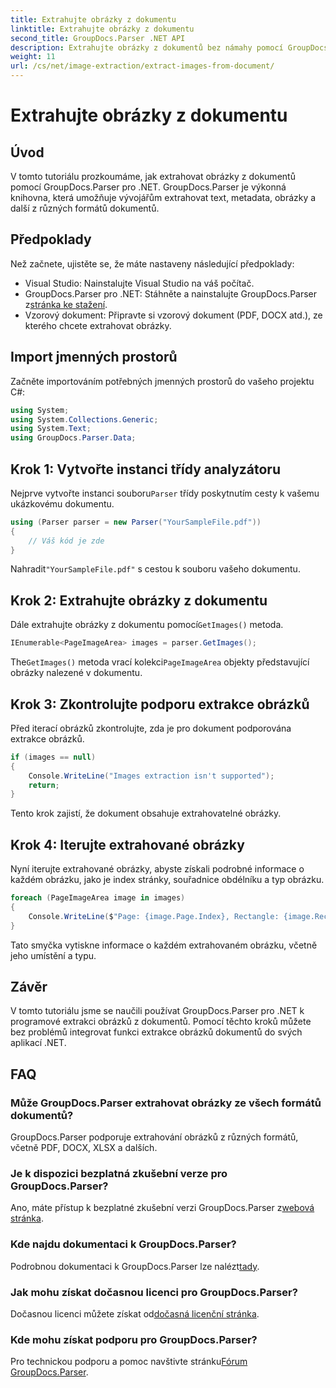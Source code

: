 ```yaml
---
title: Extrahujte obrázky z dokumentu
linktitle: Extrahujte obrázky z dokumentu
second_title: GroupDocs.Parser .NET API
description: Extrahujte obrázky z dokumentů bez námahy pomocí GroupDocs.Parser pro .NET. Vaše možnosti zpracování dokumentů a efektivně zefektivněte úlohy extrakce obrázků.
weight: 11
url: /cs/net/image-extraction/extract-images-from-document/
---
```


# Extrahujte obrázky z dokumentu

## Úvod
V tomto tutoriálu prozkoumáme, jak extrahovat obrázky z dokumentů pomocí GroupDocs.Parser pro .NET. GroupDocs.Parser je výkonná knihovna, která umožňuje vývojářům extrahovat text, metadata, obrázky a další z různých formátů dokumentů.
## Předpoklady
Než začnete, ujistěte se, že máte nastaveny následující předpoklady:
- Visual Studio: Nainstalujte Visual Studio na váš počítač.
-  GroupDocs.Parser pro .NET: Stáhněte a nainstalujte GroupDocs.Parser z[stránka ke stažení](https://releases.groupdocs.com/parser/net/).
- Vzorový dokument: Připravte si vzorový dokument (PDF, DOCX atd.), ze kterého chcete extrahovat obrázky.

## Import jmenných prostorů
Začněte importováním potřebných jmenných prostorů do vašeho projektu C#:
```csharp
using System;
using System.Collections.Generic;
using System.Text;
using GroupDocs.Parser.Data;
```
## Krok 1: Vytvořte instanci třídy analyzátoru
 Nejprve vytvořte instanci souboru`Parser` třídy poskytnutím cesty k vašemu ukázkovému dokumentu.
```csharp
using (Parser parser = new Parser("YourSampleFile.pdf"))
{
    // Váš kód je zde
}
```
 Nahradit`"YourSampleFile.pdf"` s cestou k souboru vašeho dokumentu.
## Krok 2: Extrahujte obrázky z dokumentu
 Dále extrahujte obrázky z dokumentu pomocí`GetImages()` metoda.
```csharp
IEnumerable<PageImageArea> images = parser.GetImages();
```
 The`GetImages()` metoda vrací kolekci`PageImageArea` objekty představující obrázky nalezené v dokumentu.
## Krok 3: Zkontrolujte podporu extrakce obrázků
Před iterací obrázků zkontrolujte, zda je pro dokument podporována extrakce obrázků.
```csharp
if (images == null)
{
    Console.WriteLine("Images extraction isn't supported");
    return;
}
```
Tento krok zajistí, že dokument obsahuje extrahovatelné obrázky.
## Krok 4: Iterujte extrahované obrázky
Nyní iterujte extrahované obrázky, abyste získali podrobné informace o každém obrázku, jako je index stránky, souřadnice obdélníku a typ obrázku.
```csharp
foreach (PageImageArea image in images)
{
    Console.WriteLine($"Page: {image.Page.Index}, Rectangle: {image.Rectangle}, Type: {image.FileType}");
}
```
Tato smyčka vytiskne informace o každém extrahovaném obrázku, včetně jeho umístění a typu.

## Závěr
V tomto tutoriálu jsme se naučili používat GroupDocs.Parser pro .NET k programové extrakci obrázků z dokumentů. Pomocí těchto kroků můžete bez problémů integrovat funkci extrakce obrázků dokumentů do svých aplikací .NET.

## FAQ
### Může GroupDocs.Parser extrahovat obrázky ze všech formátů dokumentů?
GroupDocs.Parser podporuje extrahování obrázků z různých formátů, včetně PDF, DOCX, XLSX a dalších.
### Je k dispozici bezplatná zkušební verze pro GroupDocs.Parser?
 Ano, máte přístup k bezplatné zkušební verzi GroupDocs.Parser z[webová stránka](https://releases.groupdocs.com/).
### Kde najdu dokumentaci k GroupDocs.Parser?
 Podrobnou dokumentaci k GroupDocs.Parser lze nalézt[tady](https://tutorials.groupdocs.com/parser/net/).
### Jak mohu získat dočasnou licenci pro GroupDocs.Parser?
 Dočasnou licenci můžete získat od[dočasná licenční stránka](https://purchase.groupdocs.com/temporary-license/).
### Kde mohu získat podporu pro GroupDocs.Parser?
 Pro technickou podporu a pomoc navštivte stránku[Fórum GroupDocs.Parser](https://forum.groupdocs.com/c/parser/17).